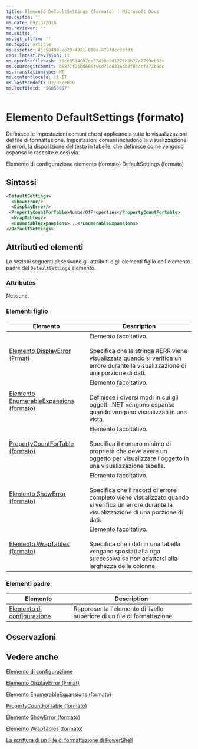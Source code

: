 ```yaml
---
title: Elemento DefaultSettings (formato) | Microsoft Docs
ms.custom: ''
ms.date: 09/13/2016
ms.reviewer: ''
ms.suite: ''
ms.tgt_pltfrm: ''
ms.topic: article
ms.assetid: 41c56499-ee20-4821-830a-478fdcc33f83
caps.latest.revision: 11
ms.openlocfilehash: 59cc0514087cc52438e0d1271b8b77a7799eb32c
ms.sourcegitcommit: b6871f21bd666f9cd71dd336bb3f844cf472b56c
ms.translationtype: MT
ms.contentlocale: it-IT
ms.lasthandoff: 02/03/2019
ms.locfileid: "56855667"
---
```

# <a name="defaultsettings-element-format"></a>Elemento DefaultSettings (formato)

Definisce le impostazioni comuni che si applicano a tutte le visualizzazioni del file di formattazione. Impostazioni comuni includono la visualizzazione di errori, la disposizione del testo in tabelle, che definisce come vengono espanse le raccolte e così via.

Elemento di configurazione elemento (formato) DefaultSettings (formato)

## <a name="syntax"></a>Sintassi

```xml
<DefaultSettings>
  <ShowError/>
  <DisplayError/>
 <PropertyCountForTable>NumberOfProperties</PropertyCountFortable>
  <WrapTables/>
  <EnumerableExpansions>...</EnumerableExpansions>
</DefaultSettings>
```

## <a name="attributes-and-elements"></a>Attributi ed elementi

Le sezioni seguenti descrivono gli attributi e gli elementi figlio dell'elemento padre del `DefaultSettings` elemento.

### <a name="attributes"></a>Attributes

Nessuna.

### <a name="child-elements"></a>Elementi figlio

|Elemento|Description|
|-------------|-----------------|
|[Elemento DisplayError (Frmat)](./displayerror-element-format.md)|Elemento facoltativo.<br /><br /> Specifica che la stringa #ERR viene visualizzata quando si verifica un errore durante la visualizzazione di una porzione di dati.|
|[Elemento EnumerableExpansions (formato)](./enumerableexpansions-element-format.md)|Elemento facoltativo.<br /><br /> Definisce i diversi modi in cui gli oggetti .NET vengono espanse quando vengono visualizzati in una vista.|
|[PropertyCountForTable (formato)](./propertycountfortable-element-format.md)|Elemento facoltativo.<br /><br /> Specifica il numero minimo di proprietà che deve avere un oggetto per visualizzare l'oggetto in una visualizzazione tabella.|
|[Elemento ShowError (formato)](./showerror-element-format.md)|Elemento facoltativo.<br /><br /> Specifica che il record di errore completo viene visualizzato quando si verifica un errore durante la visualizzazione di una porzione di dati.|
|[Elemento WrapTables (formato)](./wraptables-element-format.md)|Elemento facoltativo.<br /><br /> Specifica che i dati in una tabella vengano spostati alla riga successiva se non adattarsi alla larghezza della colonna.|

### <a name="parent-elements"></a>Elementi padre

|Elemento|Description|
|-------------|-----------------|
|[Elemento di configurazione](./configuration-element-format.md)|Rappresenta l'elemento di livello superiore di un file di formattazione.|

## <a name="remarks"></a>Osservazioni

## <a name="see-also"></a>Vedere anche

[Elemento di configurazione](./configuration-element-format.md)

[Elemento DisplayError (Frmat)](./displayerror-element-format.md)

[Elemento EnumerableExpansions (formato)](./enumerableexpansions-element-format.md)

[PropertyCountForTable (formato)](./propertycountfortable-element-format.md)

[Elemento ShowError (formato)](./showerror-element-format.md)

[Elemento WrapTables (formato)](./wraptables-element-format.md)

[La scrittura di un File di formattazione di PowerShell](./writing-a-powershell-formatting-file.md)
